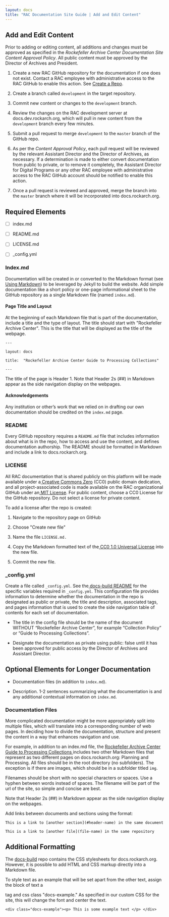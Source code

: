 ```yaml
---
layout: docs
title: "RAC Documentation Site Guide | Add and Edit Content"
---
```


## Add and Edit Content

Prior to adding or editing content, all additions and changes must be approved as specified in the *Rockefeller Archive Center Documentation Site Content Approval Policy*. All public content must be approved by the Director of Archives and President.

1. Create a new RAC GitHub repository for the documentation if one does not exist. Contact a RAC employee with administrative access to the RAC GitHub to enable this action. See [Create a Repo](using-github#create-a-repo).

2. Create a branch called `development` in the target repository.

3. Commit new content or changes to the `development` branch.

4. Review the changes on the RAC development server at docs.dev.rockarch.org, which will pull in new content from the `development` branch every few minutes.

5. Submit a pull request to merge `development` to the `master` branch of the GitHub repo.

6. As per the *Content Approval Policy*, each pull request will be reviewed by the relevant Assistant Director and the Director of Archives, as necessary. If a determination is made to either convert documentation from public to private, or to remove it completely, the Assistant Director for Digital Programs or any other RAC employee with administrative access to the RAC GitHub account should be notified to enable this action.

7. Once a pull request is reviewed and approved, merge the branch into the `master` branch where it will be incorporated into docs.rockarch.org.

## Required Elements

* [ ] index.md

* [ ] README.md

* [ ] LICENSE.md

* [ ] \_config.yml

### Index.md

Documentation will be created in or converted to the Markdown format (see [Using Markdown](using-markdown)) to be leveraged by Jekyll to build the website. Add simple documentation like a short policy or one-page informational sheet to the GitHub repository as a single Markdown file (named `index.md`).

#### Page Title and Layout

At the beginning of each Markdown file that is part of the documentation, include a title and the type of layout. The title should start with "Rockefeller Archive Center". This is the title that will be displayed as the title of the webpage.


`---`

`layout: docs`

`title:  "Rockefeller Archive Center Guide to Processing Collections"`

`---`

The title of the page is Header 1. Note that Header 2s (##) in Markdown appear as the side navigation display on the webpages.

#### Acknowledgements

Any institution or other’s work that we relied on in drafting our own documentation should be credited on the `index.md` page.

### README

Every GitHub repository requires a `README.md` file that includes information about what is in the repo, how to access and use the content, and defines documentation authorship. The README should be formatted in Markdown and include a link to docs.rockarch.org.

### LICENSE

All RAC documentation that is shared publicly on this platform will be made available under a[ Creative Commons Zero](https://creativecommons.org/publicdomain/zero/1.0/) (CC0) public domain dedication, and all project-associated code is made available on the RAC organizational GitHub under an[ MIT License](https://opensource.org/licenses/MIT). For public content, choose a CC0 License for the GitHub repository. Do not select a license for private content.


To add a license after the repo is created:

1. Navigate to the repository page on GitHub

2. Choose "Create new file"

3. Name the file `LICENSE.md.`

4. Copy the Markdown formatted text of the[ CC0 1.0 Universal License](https://github.com/idleberg/Creative-Commons-Markdown/edit/master/4.0/zero.markdown) into the new file.

5. Commit the new file.

###  \_config.yml

Create a file called `_config.yml`. See the[ docs-build README](https://github.com/RockefellerArchiveCenter/docs-build/blob/master/README.md#repository-configuration) for the specific variables required in `_config.yml`. This configuration file provides information to determine whether the documentation in the repo is designated as public or private, the title and description, associated tags, and pages information that is used to create the side navigation table of contents for each set of documentation. 

* The title in the config file should be the name of the document WITHOUT “Rockefeller Archive Center”, for example “Collection Policy” or “Guide to Processing Collections”.

* Designate the documentation as private using public: false until it has been approved for public access by the Director of Archives and Assistant Director.

## Optional Elements for Longer Documentation

* Documentation files (in addition to `index.md`).

* Description. 1-2 sentences summarizing what the documentation is and any additional contextual information on `index.md`.

### Documentation Files

More complicated documentation might be more appropriately split into multiple files, which will translate into a corresponding number of web pages. In deciding how to divide the documentation, structure and present the content in a way that enhances navigation and use.

For example, in addition to an index.md file, the [Rockefeller Archive Center Guide to Processing Collections ](http://docs.rockarch.org/processing_manual/) includes two other Markdown files that represent as two different pages on docs.rockarch.org: Planning and Processing. All files should be in the root directory (no subfolders). The exception is if there are images, which should be in a subfolder titled `img`.

Filenames should be short with no special characters or spaces. Use a hyphen between words instead of spaces. The filename will be part of the url of the site, so simple and concise are best.

Note that Header 2s (##) in Markdown appear as the side navigation display on the webpages.

Add links between documents and sections using the format:

`This is a link to [another section](#header-name) in the same document`

`This is a link to [another file](file-name) in the same repository`

## Additional Formatting

The [docs-build](https://github.com/RockefellerArchiveCenter/docs-build) repo contains the CSS stylesheets for docs.rockarch.org. However, it is possible to add HTML and CSS markup directly into a Markdown file.

To style text as an example that will be set apart from the other text, assign the block of text a <div> tag and css class "docs-example." As specified in our custom CSS for the site, this will change the font and center the text.

`<div class="docs-example"><p> This is some example text </p> </div>`
